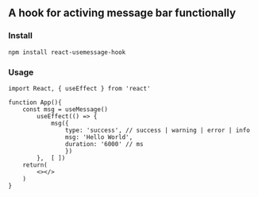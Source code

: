 ## A hook for activing message bar functionally

### Install
```
npm install react-usemessage-hook
```

### Usage
```
import React, { useEffect } from 'react'

function App(){
	const msg = useMessage()
		useEffect(() => {
			msg({
				type: 'success', // success | warning | error | info
				msg: 'Hello World',
				duration: '6000' // ms
				})
		},  [ ])
	return(
		<></>
	)
}
```